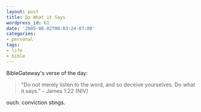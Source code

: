 ```yaml
---
layout: post
title: Do What it Says
wordpress_id: 61
date: '2005-08-02T08:03:24-07:00'
categories:
- personal
tags:
- life
- bible
---
```

BibleGateway's verse of the day:

> "Do not merely listen to the word, and so deceive yourselves. Do what it says." - James 1:22 (NIV)

ouch.  conviction stings.
